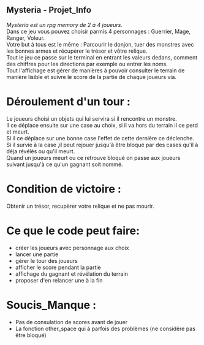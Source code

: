 ## Mysteria - Projet_Info
*Mysteria est un rpg memory de 2 à 4 joueurs.*  
Dans ce jeu vous pouvez choisir parmis 4 personnages : Guerrier, Mage, Ranger, Voleur.  
Votre but à tous est le même : Parcourir le donjon, tuer des monstres avec les bonnes armes et récupèrer le trésor et vôtre relique.  
Tout le jeu ce passe sur le terminal en entrant les valeurs dedans, comment des chiffres pour les directions par exemple ou entrer les noms.  
Tout l'affichage est gérer de manières à pouvoir consulter le terrain de manière lisible et suivre le score de la partie de chaque joueurs via.  
# Déroulement d'un tour :
  Le joueurs choisi un objets qui lui servira si il rencontre un monstre.  
  Il ce déplace ensuite sur une case au choix, si il va hors du terrain il ce perd et meurt.  
  Si il ce déplace sur une bonne case l'effet de cette dernière ce déclenche.  
  Si il survie à la case ,il peut rejouer jusqu'à être bloqué par des cases qu'il à déja révélés ou qu'il meurt.  
  Quand un joueurs meurt ou ce retrouve bloqué on passe aux joueurs suivant jusqu'à ce qu'un gagnant soit nommé.
# Condition de victoire :
  Obtenir un trésor, recupèrer votre relique et ne pas mourir. 
# Ce que le code peut faire:
  * créer les joueurs avec personnage aux choix
  * lancer une partie
  * gérer le tour des joueurs
  * afficher le score pendant la partie
  * affichage du gagnant et révélation du terrain
  * proposer d'en relancer une à la fin
# Soucis_Manque :  
  * Pas de consulation de scores avant de jouer
  * La fonction other_space qui à parfois des problèmes (ne considére pas être bloqué)

  
